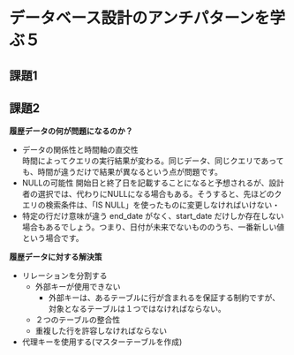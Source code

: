 # データベース設計のアンチパターンを学ぶ５

## 課題1


## 課題2

**履歴データの何が問題になるのか？**
- データの関係性と時間軸の直交性  
  時間によってクエリの実行結果が変わる。同じデータ、同じクエリであっても、時間が違うだけで結果が異なるという点が問題です。
- NULLの可能性
  開始日と終了日を記載することになると予想されるが、設計者の選択では、代わりにNULLになる場合もある。そうすると、先ほどのクエリの検索条件は、「IS NULL」を使ったものに変更しなければいけない・
- 特定の行だけ意味が違う
  end_date がなく、start_date だけしか存在しない場合もあるでしょう。つまり、日付が未来でないもののうち、一番新しい値という場合です。

**履歴データに対する解決策**
- リレーションを分割する
  - 外部キーが使用できない
    - 外部キーは、あるテーブルに行が含まれるを保証する制約ですが、対象となるテーブルは１つではなければならない。
  - ２つのテーブルの整合性
  - 重複した行を許容しなければならない 
- 代理キーを使用する(マスターテーブルを作成)
